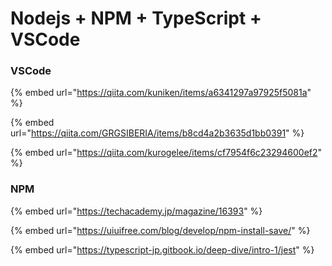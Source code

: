 # Nodejs + NPM + TypeScript + VSCode

### VSCode

{% embed url="https://qiita.com/kuniken/items/a6341297a97925f5081a" %}

{% embed url="https://qiita.com/GRGSIBERIA/items/b8cd4a2b3635d1bb0391" %}

{% embed url="https://qiita.com/kurogelee/items/cf7954f6c23294600ef2" %}



### NPM

{% embed url="https://techacademy.jp/magazine/16393" %}

{% embed url="https://uiuifree.com/blog/develop/npm-install-save/" %}

{% embed url="https://typescript-jp.gitbook.io/deep-dive/intro-1/jest" %}



